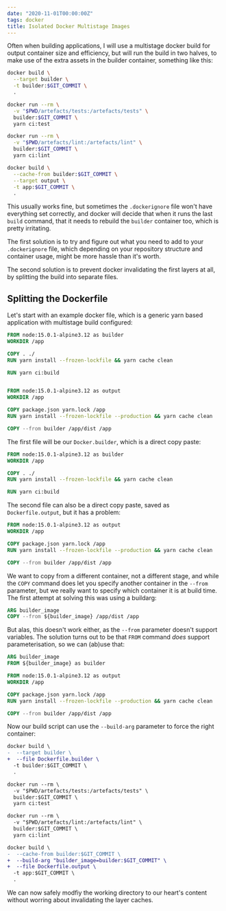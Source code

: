 ```yaml
---
date: "2020-11-01T00:00:00Z"
tags: docker
title: Isolated Docker Multistage Images
---
```


Often when building applications, I will use a multistage docker build for output container size and efficiency, but will run the build in two halves, to make use of the extra assets in the builder container, something like this:

```bash
docker build \
  --target builder \
  -t builder:$GIT_COMMIT \
  .

docker run --rm \
  -v "$PWD/artefacts/tests:/artefacts/tests" \
  builder:$GIT_COMMIT \
  yarn ci:test

docker run --rm \
  -v "$PWD/artefacts/lint:/artefacts/lint" \
  builder:$GIT_COMMIT \
  yarn ci:lint

docker build \
  --cache-from builder:$GIT_COMMIT \
  --target output \
  -t app:$GIT_COMMIT \
  .
```

This usually works fine, but sometimes the `.dockerignore` file won't have everything set correctly, and docker will decide that when it runs the last `build` command, that it needs to rebuild the `builder` container too, which is pretty irritating.

The first solution is to try and figure out what you need to add to your `.dockerignore` file, which depending on your repository structure and container usage, might be more hassle than it's worth.

The second solution is to prevent docker invalidating the first layers at all, by splitting the build into separate files.

## Splitting the Dockerfile

Let's start with an example docker file, which is a generic yarn based application with multistage build configured:

```dockerfile
FROM node:15.0.1-alpine3.12 as builder
WORKDIR /app

COPY . ./
RUN yarn install --frozen-lockfile && yarn cache clean

RUN yarn ci:build


FROM node:15.0.1-alpine3.12 as output
WORKDIR /app

COPY package.json yarn.lock /app
RUN yarn install --frozen-lockfile --production && yarn cache clean

COPY --from builder /app/dist /app
```

The first file will be our `Docker.builder`, which is a direct copy paste:

```dockerfile
FROM node:15.0.1-alpine3.12 as builder
WORKDIR /app

COPY . ./
RUN yarn install --frozen-lockfile && yarn cache clean

RUN yarn ci:build
```

The second file can also be a direct copy paste, saved as `Dockerfile.output`, but it has a problem:

```dockerfile
FROM node:15.0.1-alpine3.12 as output
WORKDIR /app

COPY package.json yarn.lock /app
RUN yarn install --frozen-lockfile --production && yarn cache clean

COPY --from builder /app/dist /app
```

We want to copy from a different container, not a different stage, and while the `COPY` command does let you specify another container in the `--from` parameter, but we really want to specify which container it is at build time.  The first attempt at solving this was using a buildarg:

```dockerfile
ARG builder_image
COPY --from ${builder_image} /app/dist /app
```

But alas, this doesn't work either, as the `--from` parameter doesn't support variables. The solution turns out to be that `FROM` command _does_ support parameterisation, so we can (ab)use that:

```dockerfile
ARG builder_image
FROM ${builder_image} as builder

FROM node:15.0.1-alpine3.12 as output
WORKDIR /app

COPY package.json yarn.lock /app
RUN yarn install --frozen-lockfile --production && yarn cache clean

COPY --from builder /app/dist /app
```

Now our build script can use the `--build-arg` parameter to force the right container:

```diff
docker build \
-  --target builder \
+  --file Dockerfile.builder \
  -t builder:$GIT_COMMIT \
  .

docker run --rm \
  -v "$PWD/artefacts/tests:/artefacts/tests" \
  builder:$GIT_COMMIT \
  yarn ci:test

docker run --rm \
  -v "$PWD/artefacts/lint:/artefacts/lint" \
  builder:$GIT_COMMIT \
  yarn ci:lint

docker build \
-  --cache-from builder:$GIT_COMMIT \
+  --build-arg "builder_image=builder:$GIT_COMMIT" \
+  --file Dockerfile.output \
  -t app:$GIT_COMMIT \
  .
```

We can now safely modfiy the working directory to our heart's content without worring about invalidating the layer caches.
